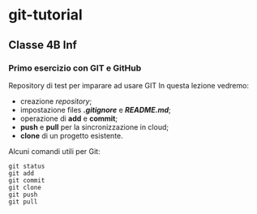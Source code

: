 # git-tutorial
## Classe 4B Inf
### Primo esercizio con GIT e GitHub
 Repository di test per imparare ad usare GIT
 In questa lezione vedremo:
 - creazione *repository*;
 - impostazione files ***.gitignore*** e ***README.md***;
 - operazione di **add** e **commit**;
 - **push** e **pull** per la sincronizzazione in cloud;
 - **clone** di un progetto esistente.

 Alcuni comandi utili per Git:
```
git status
git add
git commit
git clone
git push
git pull
```
